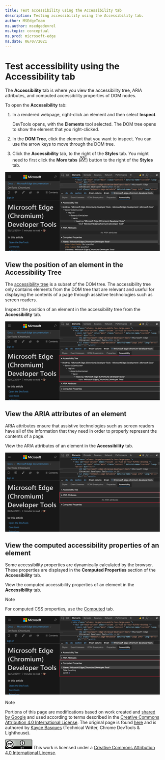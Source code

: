 ```yaml
---
title: Test accessibility using the Accessibility tab
description: Testing accessibility using the Accessibility tab.
author: MSEdgeTeam
ms.author: msedgedevrel
ms.topic: conceptual
ms.prod: microsoft-edge
ms.date: 06/07/2021
---
```

<!-- this article was created on 05/11/2021 by moving a section out from the "Accessibility reference" article (reference.md) -->
<!-- Copyright Kayce Basques

   Licensed under the Apache License, Version 2.0 (the "License");
   you may not use this file except in compliance with the License.
   You may obtain a copy of the License at

       https://www.apache.org/licenses/LICENSE-2.0

   Unless required by applicable law or agreed to in writing, software
   distributed under the License is distributed on an "AS IS" BASIS,
   WITHOUT WARRANTIES OR CONDITIONS OF ANY KIND, either express or implied.
   See the License for the specific language governing permissions and
   limitations under the License.  -->
# Test accessibility using the Accessibility tab

The **Accessibility** tab is where you view the accessibility tree, ARIA attributes, and computed accessibility properties of DOM nodes.

To open the **Accessibility** tab:

1. In a rendered webpage, right-click an element and then select **Inspect**.

   DevTools opens, with the **Elements** tool selected.  The DOM tree opens to show the element that you right-clicked.

1. In the **DOM Tree**, click the element that you want to inspect.  You can use the arrow keys to move through the DOM tree.

1. Click the **Accessibility** tab, to the right of the **Styles** tab.  You might need to first click the **More tabs** (![the More tabs button](./accessibility-tab-images/more-tabs-icon.png)) button to the right of the **Styles** tab.

![Inspect the h1 element of the DevTools homepage in the Accessibility tab](./accessibility-tab-images/accessibility-elements-accessibility.png)


<!-- ====================================================================== -->
## View the position of an element in the Accessibility Tree

The [accessibility tree](https://developer.mozilla.org/docs/Glossary/AOM) is a subset of the DOM tree.  The accessibility tree only contains elements from the DOM tree that are relevant and useful for displaying the contents of a page through assistive technologies such as screen readers.

Inspect the position of an element in the accessibility tree from the **Accessibility** tab.

![The Accessibility Tree section](./accessibility-tab-images/accessibility-elements-accessibility-tree.png)


<!-- ====================================================================== -->
## View the ARIA attributes of an element

ARIA attributes ensure that assistive technologies such as screen readers have all of the information that they need in order to properly represent the contents of a page.

View the ARIA attributes of an element in the **Accessibility** tab.

![The ARIA Attributes section](./accessibility-tab-images/accessibility-elements-accessibility-aria-attributes.png)


<!-- ====================================================================== -->
## View the computed accessibility properties of an element

Some accessibility properties are dynamically calculated by the browser.  These properties are displayed in the **Computed Properties** section of the **Accessibility** tab.

View the computed accessibility properties of an element in the **Accessibility** tab.

> [!NOTE]
> For computed CSS properties, use the [Computed](../css/reference.md#view-only-the-css-that-is-actually-applied-to-an-element) tab.

![The 'Computed Properties' section of the Accessibility tab](./accessibility-tab-images/accessibility-elements-accessibility-computed-properties.png)


<!-- ====================================================================== -->
> [!NOTE]
> Portions of this page are modifications based on work created and [shared by Google](https://developers.google.com/terms/site-policies) and used according to terms described in the [Creative Commons Attribution 4.0 International License](https://creativecommons.org/licenses/by/4.0).
> The original page is found [here](https://developer.chrome.com/docs/devtools/accessibility/reference/) and is authored by [Kayce Basques](https://developers.google.com/web/resources/contributors/kaycebasques) (Technical Writer, Chrome DevTools \& Lighthouse).

[![Creative Commons License](../../media/cc-logo/88x31.png)](https://creativecommons.org/licenses/by/4.0)
This work is licensed under a [Creative Commons Attribution 4.0 International License](https://creativecommons.org/licenses/by/4.0).
